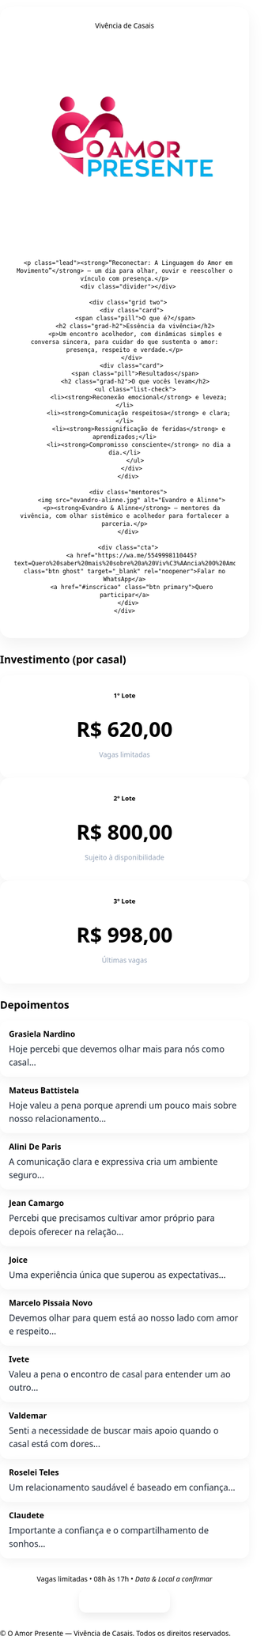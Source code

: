 <html lang="pt-br">
<head>
<meta charset="utf-8">
<meta name="viewport" content="width=device-width, initial-scale=1">
<title>O Amor Presente — Vivência de Casais</title>
<meta name="description" content="Vivência de Casais — um encontro para reconectar, comunicar e fortalecer o compromisso consciente.">
<style>
  /* Oculta título automático do GitHub Pages */
  .site-header,.page-header,
  header .project-name,header .site-title,
  h1.project-name,h1.site-title,
  .header, .AppHeader, .gh-header, .markdown-body > h1:first-child {
    display:none !important;
  }

  :root{
    --rose:#C9376E;
    --rose-10:#FDE7F1;
    --blue:#43A5FF;
    --blue-10:#E8F3FF;
    --ink:#0F172A;
    --soft:#667085;
    --line:#E9EEF5;
    --bg:#FFFFFF;
    --success:#10B981;
  }

  *{box-sizing:border-box}
  html,body{margin:0;padding:0;background:var(--bg);color:var(--ink);
    font-family:ui-sans-serif,system-ui,-apple-system,Segoe UI,Roboto,Ubuntu,"Helvetica Neue",Arial}
  img{max-width:100%;display:block}
  a{text-decoration:none}

  .wrap{max-width:1100px;margin:0 auto;padding:22px}

  /* HERO */
  .hero{padding:28px 0 12px;background:linear-gradient(135deg, rgba(201,55,110,.06), rgba(67,165,255,.06))}
  .hero-card{
    background:#fff;border:1px solid var(--line);border-radius:22px;
    padding:28px 28px 34px;margin:0 auto;max-width:980px;
    box-shadow:0 14px 34px rgba(0,0,0,.06);text-align:center
  }

  /* Degradê rosa→azul */
  .grad-title{
    font-weight:900;
    letter-spacing:.06em;
    text-transform:uppercase;
    font-size:clamp(28px,6vw,56px);
    margin:0 0 10px;
    background:linear-gradient(90deg,var(--rose),var(--blue));
    -webkit-background-clip:text;
    background-clip:text;
    color:transparent;
  }

  /* Logo maior */
  .logo{width:min(520px,85vw);margin:8px auto 6px}

  .lead{color:var(--soft);font-size:20px;text-align:center;max-width:820px;margin:12px auto 0}
  .divider{height:10px;margin:22px auto 22px;max-width:300px;border-radius:999px;
    background:linear-gradient(90deg,var(--rose),var(--blue))}

  section{padding:56px 0;border-bottom:1px solid var(--line)}
  .grid{display:grid;gap:26px}
  .two{grid-template-columns:1fr}
  @media(min-width:860px){ .two{grid-template-columns:1fr 1fr} }

  /* Títulos principais em degradê */
  .grad-h2{
    font-size:clamp(36px,4.6vw,54px);
    line-height:1.12; margin:0 0 12px; font-weight:900;
    background:linear-gradient(90deg,var(--rose) 0%, var(--blue) 100%);
    -webkit-background-clip:text; background-clip:text; color:transparent;
    text-align:left;
  }

  .section-title{
    font-size:clamp(34px,4.2vw,50px);
    font-weight:900;
    margin:0 0 18px;
    background:linear-gradient(90deg,var(--rose),var(--blue));
    -webkit-background-clip:text; background-clip:text; color:transparent;
    text-align:center;
  }

  p{margin:8px 0 0;font-size:18px;color:var(--soft)}
  ul{margin:8px 0 0 18px;color:var(--soft);font-size:18px}
  li{margin:8px 0}

  .card{background:#fff;border:1px solid var(--line);border-radius:18px;padding:24px;box-shadow:0 10px 28px rgba(31,35,48,.05)}
  .pill{display:inline-block;background:var(--blue-10);color:#1d4ed8;padding:8px 12px;border-radius:999px;font-weight:900;font-size:13px;margin-bottom:12px}
  .list-check li{list-style:none;padding-left:28px;position:relative}
  .list-check li:before{content:"✓";position:absolute;left:0;top:0;color:var(--success);font-weight:900}

  /* Mentores */
  .mentores{display:flex;gap:16px;align-items:center;justify-content:center;margin:16px auto 0;text-align:center}
  .mentores img{width:120px;height:120px;object-fit:cover;border-radius:16px;border:2px solid var(--line)}
  .mentores p{margin:0;color:var(--soft);font-size:16px;max-width:720px}

  /* Pricing */
  .pricing{display:grid;gap:18px}
  @media(min-width:860px){ .pricing{grid-template-columns:repeat(3,1fr)} }
  .price-card{background:#fff;border:1px solid var(--line);border-radius:18px;padding:24px;text-align:center;box-shadow:0 10px 28px rgba(31,35,48,.05)}
  .price-card .pill{background:var(--rose-10);color:var(--rose)}
  .price{font-size:42px;font-weight:900;color:var(--rose);margin:10px 0}
  .muted{color:#94a3b8}

  /* Depoimentos */
  .testimonials{display:grid;gap:18px;max-width:980px;margin:0 auto}
  @media(min-width:860px){.testimonials{grid-template-columns:1fr 1fr}}
  .t-card{border:1px solid var(--line);border-radius:16px;padding:16px 18px;box-shadow:0 8px 22px rgba(0,0,0,.05)}
  .t-name{font-weight:900;margin:0 0 6px;font-size:16px}
  .t-text{margin:0;color:#1f2937;font-size:17.5px;line-height:1.55}
  .t-f{background:var(--rose-10);border-color:#F9C9DA}
  .t-f .t-name{color:var(--rose)}
  .t-m{background:var(--blue-10);border-color:#cfe7ff}
  .t-m .t-name{color:var(--blue)}

  /* CTA */
  .cta{display:flex;gap:12px;justify-content:center;flex-wrap:wrap;margin:22px 0 0}
  .btn{display:inline-block;padding:14px 20px;border-radius:14px;font-weight:900;box-shadow:0 8px 18px rgba(0,0,0,.08)}
  .primary{background:var(--rose);color:#fff}
  .ghost{background:#fff;border:2px solid var(--blue);color:var(--blue)}
  .primary:hover{filter:brightness(1.05)}
  .ghost:hover{background:var(--blue);color:#fff}

  /* Botão flutuante WhatsApp */
  .whats-float{
    position:fixed; right:18px; top:50%; transform:translateY(-50%); z-index:1000;
    width:60px; height:60px; border-radius:50%;
    background:linear-gradient(135deg,#25D366,#1EBE57);
    box-shadow:0 12px 28px rgba(0,0,0,.18);
    display:flex; align-items:center; justify-content:center;
  }
  .whats-float svg{width:30px; height:30px; fill:#fff}
  .whats-float:active{transform:translateY(-50%) scale(.98)}
  @media (max-width:640px){
    .whats-float{top:auto; bottom:18px; transform:none;}
  }

  /* Rodapé rosa */
  footer{padding:22px 0 28px;text-align:center;background:var(--rose);color:#fff;font-size:14px;border-top:1px solid var(--rose)}
</style>
</head>
<body>

<!-- HERO -->
<div class="hero">
  <div class="wrap">
    <div class="hero-card">
      <div class="grad-title">Vivência de Casais</div>
      <img src="logo1.png" alt="Logo O Amor Presente" class="logo">

      <p class="lead"><strong>“Reconectar: A Linguagem do Amor em Movimento”</strong> — um dia para olhar, ouvir e reescolher o vínculo com presença.</p>
      <div class="divider"></div>

      <div class="grid two">
        <div class="card">
          <span class="pill">O que é?</span>
          <h2 class="grad-h2">Essência da vivência</h2>
          <p>Um encontro acolhedor, com dinâmicas simples e conversa sincera, para cuidar do que sustenta o amor: presença, respeito e verdade.</p>
        </div>
        <div class="card">
          <span class="pill">Resultados</span>
          <h2 class="grad-h2">O que vocês levam</h2>
          <ul class="list-check">
            <li><strong>Reconexão emocional</strong> e leveza;</li>
            <li><strong>Comunicação respeitosa</strong> e clara;</li>
            <li><strong>Ressignificação de feridas</strong> e aprendizados;</li>
            <li><strong>Compromisso consciente</strong> no dia a dia.</li>
          </ul>
        </div>
      </div>

      <div class="mentores">
        <img src="evandro-alinne.jpg" alt="Evandro e Alinne">
        <p><strong>Evandro & Alinne</strong> — mentores da vivência, com olhar sistêmico e acolhedor para fortalecer a parceria.</p>
      </div>

      <div class="cta">
        <a href="https://wa.me/5549998110445?text=Quero%20saber%20mais%20sobre%20a%20Viv%C3%AAncia%20O%20Amor%20Presente" class="btn ghost" target="_blank" rel="noopener">Falar no WhatsApp</a>
        <a href="#inscricao" class="btn primary">Quero participar</a>
      </div>
    </div>
  </div>
</div>

<!-- INVESTIMENTO -->
<section id="precos">
  <div class="wrap">
    <h2 class="section-title">Investimento (por casal)</h2>
    <div class="pricing">
      <div class="price-card">
        <div class="pill">1º Lote</div>
        <div class="price">R$ 620,00</div>
        <p class="muted">Vagas limitadas</p>
      </div>
      <div class="price-card">
        <div class="pill">2º Lote</div>
        <div class="price">R$ 800,00</div>
        <p class="muted">Sujeito à disponibilidade</p>
      </div>
      <div class="price-card">
        <div class="pill">3º Lote</div>
        <div class="price">R$ 998,00</div>
        <p class="muted">Últimas vagas</p>
      </div>
    </div>
  </div>
</section>

<!-- DEPOIMENTOS -->
<section id="depoimentos">
  <div class="wrap">
    <h2 class="section-title">Depoimentos</h2>
    <div class="testimonials">
      <div class="t-card t-f"><p class="t-name">Grasiela Nardino</p><p class="t-text">Hoje percebi que devemos olhar mais para nós como casal...</p></div>
      <div class="t-card t-m"><p class="t-name">Mateus Battistela</p><p class="t-text">Hoje valeu a pena porque aprendi um pouco mais sobre nosso relacionamento...</p></div>
      <div class="t-card t-f"><p class="t-name">Alini De Paris</p><p class="t-text">A comunicação clara e expressiva cria um ambiente seguro...</p></div>
      <div class="t-card t-m"><p class="t-name">Jean Camargo</p><p class="t-text">Percebi que precisamos cultivar amor próprio para depois oferecer na relação...</p></div>
      <div class="t-card t-f"><p class="t-name">Joice</p><p class="t-text">Uma experiência única que superou as expectativas...</p></div>
      <div class="t-card t-m"><p class="t-name">Marcelo Pissaia Novo</p><p class="t-text">Devemos olhar para quem está ao nosso lado com amor e respeito...</p></div>
      <div class="t-card t-f"><p class="t-name">Ivete</p><p class="t-text">Valeu a pena o encontro de casal para entender um ao outro...</p></div>
      <div class="t-card t-m"><p class="t-name">Valdemar</p><p class="t-text">Senti a necessidade de buscar mais apoio quando o casal está com dores...</p></div>
      <div class="t-card t-f"><p class="t-name">Roselei Teles</p><p class="t-text">Um relacionamento saudável é baseado em confiança...</p></div>
      <div class="t-card t-f"><p class="t-name">Claudete</p><p class="t-text">Importante a confiança e o compartilhamento de sonhos...</p></div>
    </div>
  </div>
</section>

<!-- CTA final -->
<section id="inscricao" style="padding:32px 0">
  <div class="wrap" style="text-align:center">
    <p style="margin:0 0 12px;color:var(--soft)">Vagas limitadas • 08h às 17h • <em>Data & Local a confirmar</em></p>
    <a href="https://wa.me/5549998110445?text=Quero%20garantir%20minha%20vaga%20na%20Viv%C3%AAncia%20O%20Amor%20Presente" class="btn primary" target="_blank" rel="noopener">Garantir minha vaga</a>
  </div>
</section>

<footer>
  <div class="wrap">© O Amor Presente — Vivência de Casais. Todos os direitos reservados.</div>
</footer>

<!-- Botão flutuante WhatsApp -->
<a class="whats-float" href="https://wa.me/5549998110445?text=Oi%20Evandro!%20Quero%20saber%20mais%20sobre%20a%20Viv%C3%AAncia%20O%20Amor%20Presente" target="_blank" rel="noopener" aria-label="Falar no WhatsApp">
  <svg viewBox="0 0 24 24"><path d="M20.5 3.5A10 10 0 0 0 3.2 17.7L2 22l4.4-1.2A10 10 0 1 0 20.5 3.5Zm-8.4 2.2c4.1 0 7.4 3.3 7.4 7.4a7.4 7.4 0 0 1-10.1 6.8l-.3-.1-2.6.7.7-2.5-.1-.3a7.4 7.4 0 0 1 5-11.9Zm4.2 9.8c-.2.6-1.1 1-1.5 1.1-.4.1-.9.1-1.5 0s-1.5-.5-2.6-1.1c-1-.6-1.8-1.6-2.1-2.1-.3-.5-.5-1.3-.1-1.9.2-.3.5-.8.8-.8h.6c.1 0 .4-.1.6.5.2.6.8 2 .9 2.2.1.2.1.4 0 .6s-.2.4-.4.6c-.2.2-.4.4-.2.7.2.3.9 1.4 2.1 2 .9.5 1.6.6 1.9.4.3-.2.4-.5.6-.8.2-.3.5-.4.8-.3l1.9.9c.3.1.5.3.6.5Z"/></svg>
</a>

</body>
</html>
